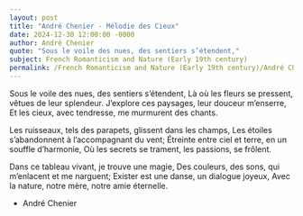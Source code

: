 ```yaml
---
layout: post
title: "André Chenier - Mélodie des Cieux"
date: 2024-12-30 12:00:00 -0000
author: André Chenier
quote: "Sous le voile des nues, des sentiers s’étendent,"
subject: French Romanticism and Nature (Early 19th century)
permalink: /French Romanticism and Nature (Early 19th century)/André Chenier/André Chenier - Mélodie des Cieux
---
```


Sous le voile des nues, des sentiers s’étendent,
Là où les fleurs se pressent, vêtues de leur splendeur.
J’explore ces paysages, leur douceur m’enserre,
Et les cieux, avec tendresse, me murmurent des chants.

Les ruisseaux, tels des parapets, glissent dans les champs,
Les étoiles s’abandonnent à l’accompagnant du vent;
Étreinte entre ciel et terre, en un souffle d’harmonie,
Où les secrets se trament, les passions, se frôlent.

Dans ce tableau vivant, je trouve une magie,
Des couleurs, des sons, qui m’enlacent et me narguent;
Exister est une danse, un dialogue joyeux,
Avec la nature, notre mère, notre amie éternelle.


- André Chenier
